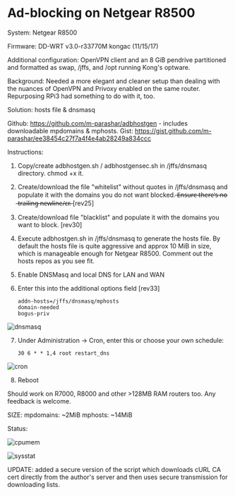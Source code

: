 # Ad-blocking on Netgear R8500 

System: Netgear R8500 

Firmware: DD-WRT v3.0-r33770M kongac (11/15/17) 

Additional configuration: OpenVPN client and an 8 GiB pendrive partitioned and formatted as swap, /jffs, and /opt running Kong's optware. 

Background: Needed a more elegant and cleaner setup than dealing with the nuances of OpenVPN and Privoxy enabled on the same router. Repurposing RPi3 had something to do with it, too. 

Solution: hosts file & dnsmasq 

Github: https://github.com/m-parashar/adbhostgen - includes downloadable mpdomains & mphosts. 
Gist: https://gist.github.com/m-parashar/ee38454c27f7a4f4e4ab28249a834ccc 

Instructions: 

1. Copy/create adbhostgen.sh / adbhostgensec.sh in /jffs/dnsmasq directory. chmod +x it. 

2. Create/download the file "whitelist" without quotes in /jffs/dnsmasq and populate it with the domains you do not want blocked. ̶E̶n̶s̶u̶r̶e̶ ̶t̶h̶e̶r̶e̶'̶s̶ ̶n̶o̶ ̶t̶r̶a̶i̶l̶i̶n̶g̶ ̶n̶e̶w̶l̶i̶n̶e̶/̶c̶r̶.̶ [rev25] 

3. Create/download file "blacklist" and populate it with the domains you want to block. [rev30] 

4. Execute adbhostgen.sh in /jffs/dnsmasq to generate the hosts file. By default the hosts file is quite aggressive and approx 10 MiB in size, which is manageable enough for Netgear R8500. Comment out the hosts repos as you see fit. 

5. Enable DNSMasq and local DNS for LAN and WAN 

6. Enter this into the additional options field [rev33] 

    ```conf-file=/jffs/dnsmasq/mpdomains 
    addn-hosts=/jffs/dnsmasq/mphosts 
    domain-needed 
    bogus-priv
    ```

![dnsmasq](https://i.imgur.com/Qn65vV5.png)

7. Under Administration -> Cron, enter this or choose your own schedule: 

    ```0 6 * * 1,4 root /jffs/dnsmasq/adbhostgen.sh 
    30 6 * * 1,4 root restart_dns
    ```

![cron](http://i.imgur.com/c98Hd9u.png)

8. Reboot 

Should work on R7000, R8000 and other >128MB RAM routers too. Any feedback is welcome. 

SIZE: 
mpdomains: ~2MiB 
mphosts: ~14MiB 

Status: 

![cpumem](https://i.imgur.com/qB1VL21.png)

![sysstat](https://i.imgur.com/yNSKuuj.png)

UPDATE: added a secure version of the script which downloads cURL CA cert directly from the author's server and then uses secure transmission for downloading lists.
